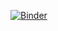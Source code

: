 [![Binder](https://mybinder.org/badge_logo.svg)](https://mybinder.org/v2/gh/nkfreeman/Python_Tutorials/master?filepath=1-Python_Basics%2FPython_Basics.ipynb)

